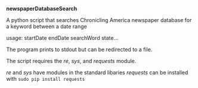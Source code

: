 **newspaperDatabaseSearch**

A python script that searches Chronicling America newspaper database for a keyword between a date range

usage: startDate endDate searchWord state...

The program prints to stdout but can be redirected to a file. 

The script requires the *re*, *sys*, and *requests* module.

*re* and *sys* have modules in the standard libaries
*requests* can be installed with `sudo pip install requests`



